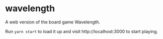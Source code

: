 # wavelength
A web version of the board game Wavelength.

Run `yarn start` to load it up and visit http://localhost:3000 to start playing.

